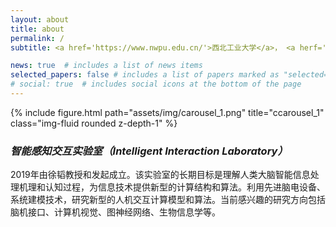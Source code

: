 ```yaml
---
layout: about
title: about
permalink: /
subtitle: <a href='https://www.nwpu.edu.cn/'>西北工业大学</a>， <a herf='https://ruanjian.nwpu.edu.cn/'>软件学院</a>

news: true  # includes a list of news items
selected_papers: false # includes a list of papers marked as "selected={true}"
# social: true  # includes social icons at the bottom of the page
---
```


<div class="row">
    <div class="col-sm mt-3 mt-md-0">
        {% include figure.html path="assets/img/carousel_1.png" title="ccarousel_1" class="img-fluid rounded z-depth-1" %}
    </div>
</div>

 <h3><em>智能感知交互实验室（Intelligent Interaction Laboratory）</em></h3>2019年由徐韬教授和发起成立。该实验室的长期目标是理解人类大脑智能信息处理机理和认知过程，为信息技术提供新型的计算结构和算法。利用先进脑电设备、系统建模技术，研究新型的人机交互计算模型和算法。当前感兴趣的研究方向包括脑机接口、计算机视觉、图神经网络、生物信息学等。
